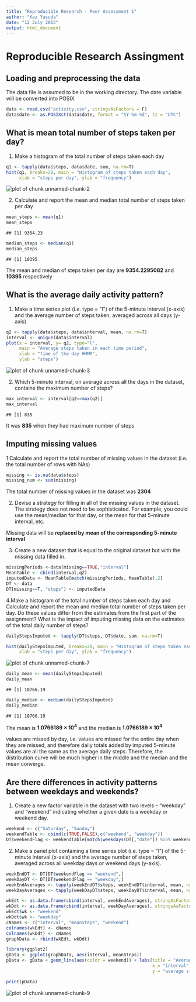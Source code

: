 ```yaml
---
title: "Reproducible Research - Peer Assessment 1"
author: "Kaz Yasuda"
date: "12 July 2015"
output: html_document
---
```


# Reproducible Research Assingment
## Loading and preprocessing the data
The data file is assumed to be in the working directory. The date variable will be converted into POSIX


```r
data <- read.csv("activity.csv", stringsAsFactors = F)
data$date <- as.POSIXct(data$date, format = "%Y-%m-%d", tz = "UTC")
```

## What is mean total number of steps taken per day?
1. Make a histogram of the total number of steps taken each day


```r
q1 <- tapply(data$steps, data$date, sum, na.rm=T)
hist(q1, breaks=20, main = "Histogram of steps taken each day",
     xlab = "steps per day", ylab = "frequency")
```

![plot of chunk unnamed-chunk-2](figure/unnamed-chunk-2-1.png) 

2. Calculate and report the mean and median total number of steps taken per day

```r
mean_steps <- mean(q1)
mean_steps
```

```
## [1] 9354.23
```

```r
median_steps <- median(q1)
median_steps
```

```
## [1] 10395
```
The mean and median of steps taken per day are **9354.2295082** and **10395** respectively


## What is the average daily activity pattern?
1. Make a time series plot (i.e. type = "l") of the 5-minute interval (x-axis) and the average number of steps taken, averaged across all days (y-axis)

```r
q2 <- tapply(data$steps, data$interval, mean, na.rm=T)
interval <- unique(data$interval)
plot(x = interval, y= q2, type="l",
     main = "Average steps taken in each time period",
     xlab = "time of the day HHMM",
     ylab = "steps")
```

![plot of chunk unnamed-chunk-3](figure/unnamed-chunk-3-1.png) 

2. Which 5-minute interval, on average across all the days in the dataset, contains the maximum number of steps?

```r
max_interval <- interval[q2==max(q2)]
max_interval
```

```
## [1] 835
```
It was **835** when they had maximum number of steps

## Imputing missing values
1.Calculate and report the total number of missing values in the dataset (i.e. the total number of rows with NAs)

```r
missing <- is.na(data$steps)
missing_num <- sum(missing)
```
The total number of missing values in the dataset was **2304**


2. Devise a strategy for filling in all of the missing values in the dataset. The strategy does not need to be sophisticated. For example, you could use the mean/median for that day, or the mean for that 5-minute interval, etc.

Missing data will be **replaced by mean of the corresponding 5-minute interval**

3. Create a new dataset that is equal to the original dataset but with the missing data filled in.

```r
missingPeriods <-data[missing==TRUE,"interval"]
MeanTable <- cbind(interval,q2)
imputedData <- MeanTable[match(missingPeriods, MeanTable),2]
DT <- data
DT[missing==T, "steps"] <- imputedData
```

4.Make a histogram of the total number of steps taken each day and Calculate and report the mean and median total number of steps taken per day. Do these values differ from the estimates from the first part of the assignment? What is the impact of imputing missing data on the estimates of the total daily number of steps?

```r
dailyStepsImputed <- tapply(DT$steps, DT$date, sum, na.rm=T)

hist(dailyStepsImputed, breaks=20, main = "Histogram of steps taken each day with imputed value for missing values",
     xlab = "steps per day", ylab = "frequency")
```

![plot of chunk unnamed-chunk-7](figure/unnamed-chunk-7-1.png) 

```r
daily_mean <- mean(dailyStepsImputed)
daily_mean
```

```
## [1] 10766.19
```

```r
daily_median <- median(dailyStepsImputed)
daily_median
```

```
## [1] 10766.19
```
The mean is **1.0766189 &times; 10<sup>4</sup>** and the median is **1.0766189 &times; 10<sup>4</sup>**  

values are missed by day, i.e. values are missed for the entire day when they are missed, and therefore daily totals added by imputed 5-minute values are all the same as the average daily steps. Therefore, the distribution curve will be much higher in the middle and the median and the mean converge.

## Are there differences in activity patterns between weekdays and weekends?
1. Create a new factor variable in the dataset with two levels – “weekday” and “weekend” indicating whether a given date is a weekday or weekend day.

```r
weekend <- c("Saturday", "Sunday")
weekendTable <- cbind(c(TRUE,FALSE),c("weekend", "weekday"))
DT$weekendFlag <- weekendTable[match(weekdays(DT[,"date"]) %in% weekend, weekendTable),2]
```

2. Make a panel plot containing a time series plot (i.e. type = "l") of the 5-minute interval (x-axis) and the average number of steps taken, averaged across all weekday days or weekend days (y-axis).

```r
weekEndDT <- DT[DT$weekendFlag == "weekend",]
weekDayDT <- DT[DT$weekendFlag == "weekday",]
weekEndAverages <- tapply(weekEndDT$steps, weekEndDT$interval, mean, na.rm=T)
weekDayAverages <- tapply(weekDayDT$steps, weekDayDT$interval, mean, na.rm=T)

wkEdt <- as.data.frame(cbind(interval, weekEndAverages), stringAsFactors=F)
wkDdt <- as.data.frame(cbind(interval, weekDayAverages), stringsAsFactors=F)
wkEdt$wk <- "weekend"
wkDdt$wk <- "weekday"
cNames <- c("interval", "meanSteps", "weekend")
colnames(wkEdt) <- cNames
colnames(wkDdt) <- cNames
graphData <- rbind(wkEdt, wkDdt)

library(ggplot2)
gData <- ggplot(graphData, aes(interval, meanSteps))
pData <- gData + geom_line(aes(color = weekend)) + labs(title = "Average steps by 5 minute interval", 
                                                        x = "interval",
                                                        y = "average steps")

print(pData)
```

![plot of chunk unnamed-chunk-9](figure/unnamed-chunk-9-1.png) 
